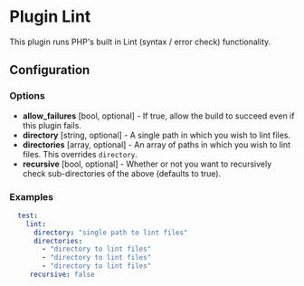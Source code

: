 Plugin Lint
===========

This plugin runs PHP's built in Lint (syntax / error check) functionality.

Configuration
-------------

### Options

* **allow_failures** [bool, optional] - If true, allow the build to succeed even if this plugin fails.
* **directory** [string, optional] - A single path in which you wish to lint files.
* **directories** [array, optional] - An array of paths in which you wish to lint files. This overrides  `directory`.
* **recursive** [bool, optional] - Whether or not you want to recursively check sub-directories of the above (defaults 
to true).

### Examples

```yml
  test:
    lint:
      directory: "single path to lint files"
      directories:
        - "directory to lint files"
        - "directory to lint files"
        - "directory to lint files"
     recursive: false
```
